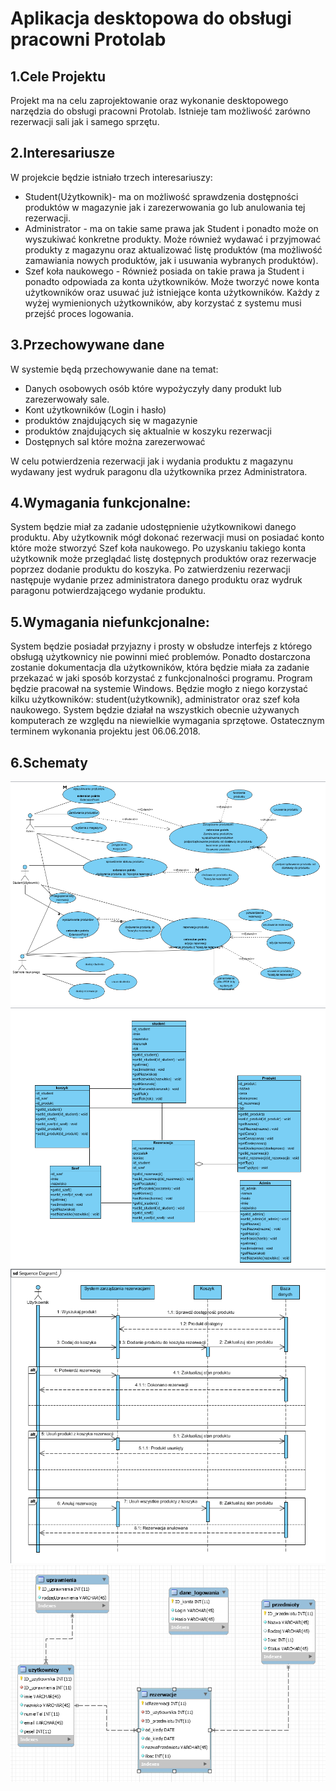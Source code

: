 ﻿# Aplikacja desktopowa do obsługi pracowni Protolab

## 1.Cele Projektu
Projekt ma na celu zaprojektowanie oraz wykonanie desktopowego narzędzia do obsługi pracowni Protolab. Istnieje tam możliwość zarówno rezerwacji sali jak i samego sprzętu. 

## 2.Interesariusze
W projekcie będzie istniało trzech interesariuszy:
* Student(Użytkownik)- ma on możliwość sprawdzenia dostępności produktów w magazynie jak i zarezerwowania go lub anulowania tej rezerwacji.
* Administrator - ma on takie same prawa jak Student i ponadto może on wyszukiwać konkretne produkty. Może również wydawać i przyjmować  produkty z magazynu oraz aktualizować listę produktów (ma możliwość zamawiania nowych produktów, jak i usuwania wybranych produktów).
* Szef koła naukowego - Również posiada on takie prawa ja Student i ponadto odpowiada za konta użytkowników. Może tworzyć nowe konta użytkowników oraz usuwać już istniejące konta użytkowników.
Każdy z wyżej wymienionych użytkowników, aby korzystać z systemu musi przejść proces logowania.


## 3.Przechowywane dane
W systemie będą przechowywanie dane na temat:
* Danych osobowych osób które wypożyczyły dany produkt lub zarezerwowały sale.
* Kont użytkowników (Login i hasło)
* produktów znajdujących się w magazynie
* produktów znajdujących się aktualnie w koszyku rezerwacji
* Dostępnych sal które można zarezerwować

W celu potwierdzenia rezerwacji jak i wydania produktu z magazynu wydawany jest wydruk paragonu dla użytkownika przez Administratora.


## 4.Wymagania funkcjonalne:
System będzie miał za zadanie udostępnienie użytkownikowi danego produktu. Aby użytkownik mógł dokonać rezerwacji musi on posiadać konto które może stworzyć Szef koła naukowego. Po uzyskaniu takiego konta użytkownik może przeglądać listę dostępnych produktów oraz rezerwacje poprzez dodanie produktu do koszyka. Po zatwierdzeniu rezerwacji następuje wydanie przez administratora danego produktu oraz wydruk paragonu potwierdzającego wydanie produktu.
## 5.Wymagania niefunkcjonalne:
System będzie posiadał przyjazny i prosty w obsłudze interfejs z którego obsługą użytkownicy nie powinni mieć problemów. Ponadto dostarczona zostanie dokumentacja dla użytkowników, która będzie miała za zadanie przekazać w jaki sposób korzystać z funkcjonalności programu. Program będzie pracował na systemie Windows. Będzie mogło z niego korzystać kilku użytkowników: student(użytkownik), administrator oraz szef koła naukowego. System będzie działał na wszystkich obecnie używanych komputerach ze względu na niewielkie wymagania sprzętowe. Ostatecznym terminem wykonania projektu jest 06.06.2018.
## 6.Schematy

<img src="uml/acivity.PNG">
<img src="uml/class.PNG">
<img src="uml/sequence.PNG">
<img src="uml/base.png">